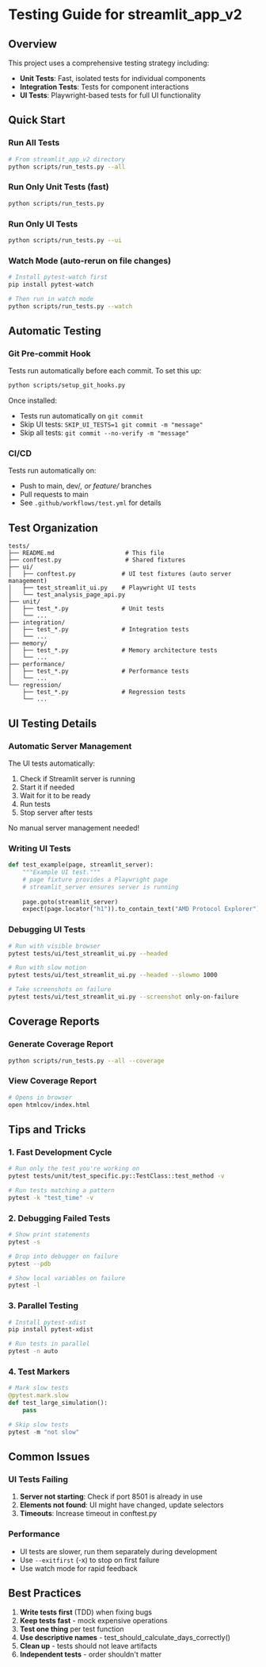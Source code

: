 # Testing Guide for streamlit_app_v2

## Overview

This project uses a comprehensive testing strategy including:
- **Unit Tests**: Fast, isolated tests for individual components
- **Integration Tests**: Tests for component interactions
- **UI Tests**: Playwright-based tests for full UI functionality

## Quick Start

### Run All Tests
```bash
# From streamlit_app_v2 directory
python scripts/run_tests.py --all
```

### Run Only Unit Tests (fast)
```bash
python scripts/run_tests.py
```

### Run Only UI Tests
```bash
python scripts/run_tests.py --ui
```

### Watch Mode (auto-rerun on file changes)
```bash
# Install pytest-watch first
pip install pytest-watch

# Then run in watch mode
python scripts/run_tests.py --watch
```

## Automatic Testing

### Git Pre-commit Hook
Tests run automatically before each commit. To set this up:

```bash
python scripts/setup_git_hooks.py
```

Once installed:
- Tests run automatically on `git commit`
- Skip UI tests: `SKIP_UI_TESTS=1 git commit -m "message"`
- Skip all tests: `git commit --no-verify -m "message"`

### CI/CD
Tests run automatically on:
- Push to main, dev/*, or feature/* branches
- Pull requests to main
- See `.github/workflows/test.yml` for details

## Test Organization

```
tests/
├── README.md                    # This file
├── conftest.py                  # Shared fixtures
├── ui/
│   ├── conftest.py             # UI test fixtures (auto server management)
│   ├── test_streamlit_ui.py    # Playwright UI tests
│   └── test_analysis_page_api.py
├── unit/
│   ├── test_*.py               # Unit tests
│   └── ...
├── integration/
│   ├── test_*.py               # Integration tests
│   └── ...
├── memory/
│   ├── test_*.py               # Memory architecture tests
│   └── ...
├── performance/
│   ├── test_*.py               # Performance tests
│   └── ...
└── regression/
    ├── test_*.py               # Regression tests
    └── ...
```

## UI Testing Details

### Automatic Server Management
The UI tests automatically:
1. Check if Streamlit server is running
2. Start it if needed
3. Wait for it to be ready
4. Run tests
5. Stop server after tests

No manual server management needed!

### Writing UI Tests
```python
def test_example(page, streamlit_server):
    """Example UI test."""
    # page fixture provides a Playwright page
    # streamlit_server ensures server is running
    
    page.goto(streamlit_server)
    expect(page.locator("h1")).to_contain_text("AMD Protocol Explorer")
```

### Debugging UI Tests
```bash
# Run with visible browser
pytest tests/ui/test_streamlit_ui.py --headed

# Run with slow motion
pytest tests/ui/test_streamlit_ui.py --headed --slowmo 1000

# Take screenshots on failure
pytest tests/ui/test_streamlit_ui.py --screenshot only-on-failure
```

## Coverage Reports

### Generate Coverage Report
```bash
python scripts/run_tests.py --all --coverage
```

### View Coverage Report
```bash
# Opens in browser
open htmlcov/index.html
```

## Tips and Tricks

### 1. Fast Development Cycle
```bash
# Run only the test you're working on
pytest tests/unit/test_specific.py::TestClass::test_method -v

# Run tests matching a pattern
pytest -k "test_time" -v
```

### 2. Debugging Failed Tests
```bash
# Show print statements
pytest -s

# Drop into debugger on failure
pytest --pdb

# Show local variables on failure
pytest -l
```

### 3. Parallel Testing
```bash
# Install pytest-xdist
pip install pytest-xdist

# Run tests in parallel
pytest -n auto
```

### 4. Test Markers
```python
# Mark slow tests
@pytest.mark.slow
def test_large_simulation():
    pass

# Skip slow tests
pytest -m "not slow"
```

## Common Issues

### UI Tests Failing
1. **Server not starting**: Check if port 8501 is already in use
2. **Elements not found**: UI might have changed, update selectors
3. **Timeouts**: Increase timeout in conftest.py

### Performance
- UI tests are slower, run them separately during development
- Use `--exitfirst` (-x) to stop on first failure
- Use watch mode for rapid feedback

## Best Practices

1. **Write tests first** (TDD) when fixing bugs
2. **Keep tests fast** - mock expensive operations
3. **Test one thing** per test function
4. **Use descriptive names** - test_should_calculate_days_correctly()
5. **Clean up** - tests should not leave artifacts
6. **Independent tests** - order shouldn't matter